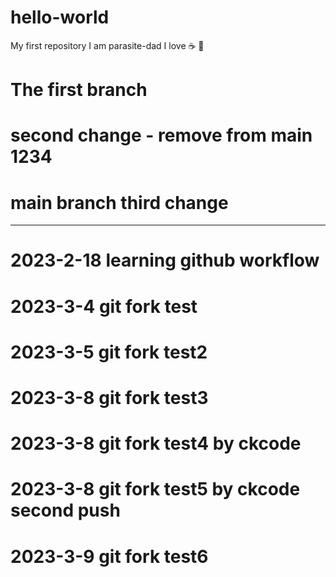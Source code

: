 # hello-world
My first repository
I am parasite-dad
I love ☕ 🍕

# The first branch
# second change - remove from main 1234
# main branch third change

---
# 2023-2-18 learning github workflow

# 2023-3-4 git fork test
# 2023-3-5 git fork test2

# 2023-3-8 git fork test3

# 2023-3-8 git fork test4 by ckcode

# 2023-3-8 git fork test5 by ckcode second push

# 2023-3-9 git fork test6